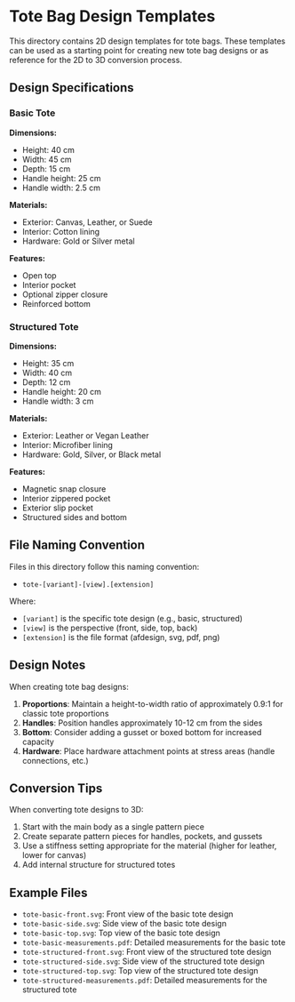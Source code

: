 # Tote Bag Design Templates

This directory contains 2D design templates for tote bags. These templates can be used as a starting point for creating new tote bag designs or as reference for the 2D to 3D conversion process.

## Design Specifications

### Basic Tote

**Dimensions:**
- Height: 40 cm
- Width: 45 cm
- Depth: 15 cm
- Handle height: 25 cm
- Handle width: 2.5 cm

**Materials:**
- Exterior: Canvas, Leather, or Suede
- Interior: Cotton lining
- Hardware: Gold or Silver metal

**Features:**
- Open top
- Interior pocket
- Optional zipper closure
- Reinforced bottom

### Structured Tote

**Dimensions:**
- Height: 35 cm
- Width: 40 cm
- Depth: 12 cm
- Handle height: 20 cm
- Handle width: 3 cm

**Materials:**
- Exterior: Leather or Vegan Leather
- Interior: Microfiber lining
- Hardware: Gold, Silver, or Black metal

**Features:**
- Magnetic snap closure
- Interior zippered pocket
- Exterior slip pocket
- Structured sides and bottom

## File Naming Convention

Files in this directory follow this naming convention:

- `tote-[variant]-[view].[extension]`

Where:
- `[variant]` is the specific tote design (e.g., basic, structured)
- `[view]` is the perspective (front, side, top, back)
- `[extension]` is the file format (afdesign, svg, pdf, png)

## Design Notes

When creating tote bag designs:

1. **Proportions**: Maintain a height-to-width ratio of approximately 0.9:1 for classic tote proportions
2. **Handles**: Position handles approximately 10-12 cm from the sides
3. **Bottom**: Consider adding a gusset or boxed bottom for increased capacity
4. **Hardware**: Place hardware attachment points at stress areas (handle connections, etc.)

## Conversion Tips

When converting tote designs to 3D:

1. Start with the main body as a single pattern piece
2. Create separate pattern pieces for handles, pockets, and gussets
3. Use a stiffness setting appropriate for the material (higher for leather, lower for canvas)
4. Add internal structure for structured totes

## Example Files

- `tote-basic-front.svg`: Front view of the basic tote design
- `tote-basic-side.svg`: Side view of the basic tote design
- `tote-basic-top.svg`: Top view of the basic tote design
- `tote-basic-measurements.pdf`: Detailed measurements for the basic tote
- `tote-structured-front.svg`: Front view of the structured tote design
- `tote-structured-side.svg`: Side view of the structured tote design
- `tote-structured-top.svg`: Top view of the structured tote design
- `tote-structured-measurements.pdf`: Detailed measurements for the structured tote
